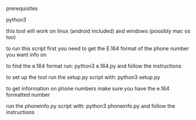 prerequisites

python3

this tool will work on linux (android included) and windows (possibly mac os too)

to run this script first you need to get the E.164 format of the phone number you want info on

to find the e.164 format run: python3 e.164.py and follow the instructions

to set up the tool run the setup.py script with: python3 setup.py

to get information on phone numbers make sure you have the e.164 formatted number

run the phoneinfo.py script with: python3 phoneinfo.py and follow the instructions
